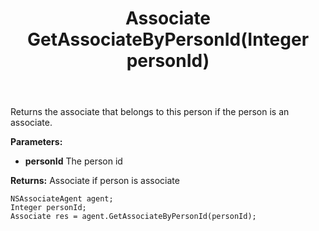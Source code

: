 ﻿---
uid: crmscript_ref_NSAssociateAgent_GetAssociateByPersonId
title: Associate GetAssociateByPersonId(Integer personId)
intellisense: NSAssociateAgent.GetAssociateByPersonId
keywords: NSAssociateAgent, GetAssociateByPersonId
so.topic: reference
---

Returns the associate that belongs to this person if the person is an associate.

**Parameters:**
 - **personId** The person id

**Returns:** Associate if person is associate

```crmscript
NSAssociateAgent agent;
Integer personId;
Associate res = agent.GetAssociateByPersonId(personId);
```


